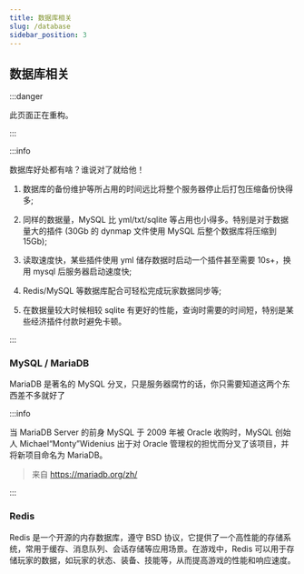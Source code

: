 ```yaml
---
title: 数据库相关
slug: /database
sidebar_position: 3
---
```


## 数据库相关


:::danger

此页面正在重构。

:::

:::info

数据库好处都有啥？谁说对了就给他！

1. 数据库的备份维护等所占用的时间远比将整个服务器停止后打包压缩备份快得多;

2. 同样的数据量，MySQL 比 yml/txt/sqlite 等占用也小得多。特别是对于数据量大的插件 (30Gb 的 dynmap 文件使用 MySQL 后整个数据库将压缩到 15Gb);

3. 读取速度快，某些插件使用 yml 储存数据时启动一个插件甚至需要 10s+，换用 mysql 后服务器启动速度快;

4. Redis/MySQL 等数据库配合可轻松完成玩家数据同步等;

5. 在数据量较大时候相较 sqlite 有更好的性能，查询时需要的时间短，特别是某些经济插件付款时避免卡顿。

:::

### MySQL / MariaDB

MariaDB 是著名的 MySQL 分叉，只是服务器腐竹的话，你只需要知道这两个东西差不多就好了

:::info

当 MariaDB Server 的前身 MySQL 于 2009 年被 Oracle 收购时，MySQL 创始人 Michael“Monty”Widenius 出于对 Oracle 管理权的担忧而分叉了该项目，并将新项目命名为 MariaDB。

> 来自 https://mariadb.org/zh/

:::

### Redis

Redis 是一个开源的内存数据库，遵守 BSD 协议，它提供了一个高性能的存储系统，常用于缓存、消息队列、会话存储等应用场景。在游戏中，Redis 可以用于存储玩家的数据，如玩家的状态、装备、技能等，从而提高游戏的性能和响应速度。
